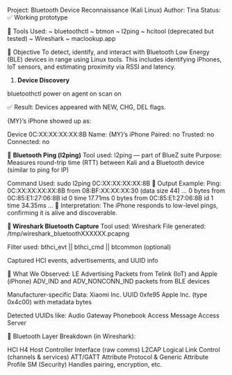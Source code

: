 Project: Bluetooth Device Reconnaissance (Kali Linux)
Author: Tina
Status: ✅ Working prototype

🧊 Tools Used:
~ bluetoothctl
~ btmon
~ l2ping
~ hcitool (deprecated but tested)
~ Wireshark
~ maclookup.app

🧊 Objective
To detect, identify, and interact with Bluetooth Low Energy (BLE) devices in range using Linux tools. This includes identifying iPhones, IoT sensors, and estimating proximity via RSSI and latency.

1. **Device Discovery**
   
bluetoothctl
power on
agent on
scan on

✅ Result: Devices appeared with NEW, CHG, DEL flags.

{MY}’s iPhone showed up as:

Device 0C:XX:XX:XX:XX:8B
Name: {MY}’s iPhone
Paired: no
Trusted: no
Connected: no

📡 **Bluetooth Ping (l2ping)**
Tool used: l2ping — part of BlueZ suite
Purpose: Measures round-trip time (RTT) between Kali and a Bluetooth device (similar to ping for IP)

Command Used: sudo l2ping 0C:XX:XX:XX:XX:8B
🧾 Output Example:
Ping: 0C:XX:XX:XX:XX:8B from 08:BF:XX:XX:XX:30 (data size 44) ...
0 bytes from 0C:85:E1:27:06:8B id 0 time 17.71ms
0 bytes from 0C:85:E1:27:06:8B id 1 time 34.35ms
...
📌 Interpretation:
The iPhone responds to low-level pings, confirming it is alive and discoverable.

**🧬 Wireshark Bluetooth Capture**
Tool used: Wireshark
File generated: /tmp/wireshark_bluetoothXXXXXX.pcapng

Filter used: bthci_evt || bthci_cmd || btcommon (optional)

Captured HCI events, advertisements, and UUID info

🔎 What We Observed:
LE Advertising Packets from Telink (IoT) and Apple (iPhone)
ADV_IND and ADV_NONCONN_IND packets from BLE devices

Manufacturer-specific Data:
Xiaomi Inc. UUID 0xfe95
Apple Inc. (type 0x4c00) with metadata bytes

Detected UUIDs like:
Audio Gateway
Phonebook Access
Message Access Server

🧬 Bluetooth Layer Breakdown (in Wireshark):

HCI H4	Host Controller Interface (raw comms)
L2CAP	Logical Link Control (channels & services)
ATT/GATT	Attribute Protocol & Generic Attribute Profile
SM (Security)	Handles pairing, encryption, etc.


